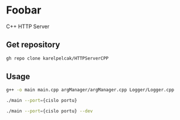 # Foobar

C++ HTTP Server

## Get repository

```bash
gh repo clone karelpelcak/HTTPServerCPP
```

## Usage

```bash
g++ -o main main.cpp argManager/argManager.cpp Logger/Logger.cpp
```
```bash
./main --port={cislo portu}
```
```bash
./main --port={cislo portu} --dev
```
